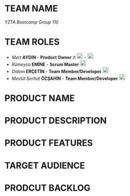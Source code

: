 # TEAM NAME 

_YZTA Bootcamp Group 110_

# TEAM ROLES

- *Mert* __AYDIN__ - __Product Owner__  /t <a href="https://github.com/Mert30" target="_blank"><img src="https://github.githubassets.com/images/modules/logos_page/GitHub-Mark.png" width="20" alt="GitHub"></a> - <a href="https://www.linkedin.com/in/mert30/" target="_blank"><img src="https://i.sstatic.net/gVE0j.png" width="20" alt="LinkedIn"></a>
- *Rümeysa* __EMİNE__ - __Scrum Master__   <a href="https://github.com/rumeysaemine" target="_blank"><img src="https://github.githubassets.com/images/modules/logos_page/GitHub-Mark.png" width="20" alt="GitHub"></a> 
- *Didem* __ERÇETİN__ - __Team Member/Developer__   <a href="https://github.com/didemerctn" target="_blank"><img src="https://github.githubassets.com/images/modules/logos_page/GitHub-Mark.png" width="20" alt="GitHub"></a> 
- *Mevlüt Serhat* __ÖZŞAHİN__ - __Team Member/Developer__   <a href="https://github.com/MevlutOz" target="_blank"><img src="https://github.githubassets.com/images/modules/logos_page/GitHub-Mark.png" width="20" alt="GitHub"></a>
  
# PRODUCT NAME


# PRODUCT DESCRIPTION


# PRODUCT FEATURES


# TARGET AUDIENCE


# PRODCUT BACKLOG


